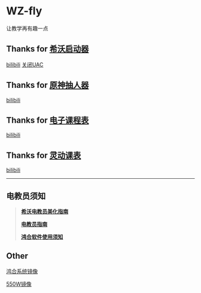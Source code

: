 # WZ-fly
让教学再有趣一点

Thanks for [希沃启动器](https://github.com/SRInternet/Seewo-Custom_Start)
-
[bilibili](https://space.bilibili.com/1969160969/channel/collectiondetail?sid=2260110) [关闭UAC](https://m.somode.com/jiaocheng/5912.html)

Thanks for [原神抽人器](https://github.com/SRInternet/Seewo-Custom_Start)
-
[bilibili](https://www.bilibili.com/video/BV1Ec411k722/)

Thanks for [电子课程表](https://github.com/EnderWolf006/ElectronClassSchedule)
-
[bilibili](https://www.bilibili.com/video/BV1Wm411k7n8/)

Thanks for [灵动课表](https://github.com/DuguSand/class_form)
-
[bilibili](https://www.bilibili.com/video/BV1b4421F77F)

---


## 电教员须知
>**[希沃电教员美化指南](https://www.bilibili.com/video/BV1fp421R7oo/)**
>
>**[电教员指南](https://www.bilibili.com/video/BV1a5411c7qo)**
>
>**[鸿合软件使用须知](https://www.bilibili.com/video/BV1di4y117oV)**

## Other
[鸿合系统镜像](https://www.bilibili.com/video/BV1di4y117oV)

[550W镜像](https://www.bilibili.com/video/BV1JM411e7H4)
